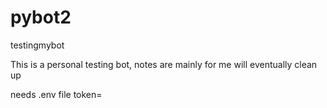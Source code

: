 # pybot2
testingmybot

This is a personal testing bot, notes are mainly for me will eventually clean up

needs .env file token=
